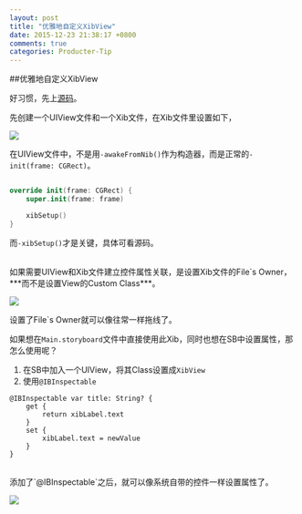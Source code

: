 ```yaml
---
layout: post
title: "优雅地自定义XibView"
date: 2015-12-23 21:38:17 +0800
comments: true
categories: Producter-Tip
---
```


##优雅地自定义XibView

好习惯，先上[源码](https://github.com/Limon-catch/XibView)。

先创建一个UIView文件和一个Xib文件，在Xib文件里设置如下，

![](https://raw.githubusercontent.com/Limon-catch/XibView/master/XibView/Image/XibView_Step1.png)

在UIView文件中，不是用`-awakeFromNib()`作为构造器，而是正常的`-init(frame: CGRect)`。

```swift

override init(frame: CGRect) {
	super.init(frame: frame)

	xibSetup()
}

```
而`-xibSetup()`才是关键，具体可看源码。

<br />
如果需要UIView和Xib文件建立控件属性关联，是设置Xib文件的File`s Owner，***而不是设置View的Custom Class***。

![](https://raw.githubusercontent.com/Limon-catch/XibView/master/XibView/Image/XibView_Step2.png)

设置了File`s Owner就可以像往常一样拖线了。


如果想在`Main.storyboard`文件中直接使用此Xib，同时也想在SB中设置属性，那怎么使用呢？

1. 在SB中加入一个UIView，将其Class设置成`XibView`<br />
2. 使用`@IBInspectable`


```
@IBInspectable var title: String? {
	get {
	    return xibLabel.text
	}
	set {
	    xibLabel.text = newValue
	}
}
```

<br />
添加了`@IBInspectable`之后，就可以像系统自带的控件一样设置属性了。

![](https://raw.githubusercontent.com/Limon-catch/XibView/master/XibView/Image/XibView_Step3.png)
